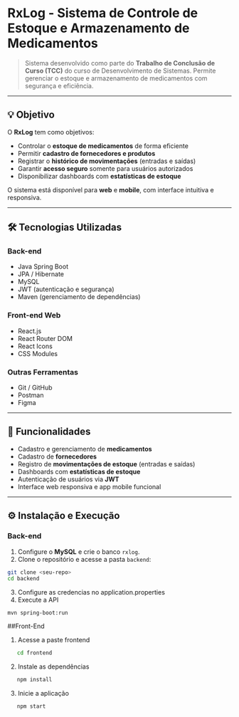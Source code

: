 # RxLog - Sistema de Controle de Estoque e Armazenamento de Medicamentos


> Sistema desenvolvido como parte do **Trabalho de Conclusão de Curso (TCC)** do curso de Desenvolvimento de Sistemas. Permite gerenciar o estoque e armazenamento de medicamentos com segurança e eficiência.

---

## 💡 Objetivo

O **RxLog** tem como objetivos:

- Controlar o **estoque de medicamentos** de forma eficiente  
- Permitir **cadastro de fornecedores e produtos**  
- Registrar o **histórico de movimentações** (entradas e saídas)  
- Garantir **acesso seguro** somente para usuários autorizados  
- Disponibilizar dashboards com **estatísticas de estoque**

O sistema está disponível para **web** e **mobile**, com interface intuitiva e responsiva.

---

## 🛠️ Tecnologias Utilizadas

### Back-end
- Java Spring Boot  
- JPA / Hibernate  
- MySQL  
- JWT (autenticação e segurança)  
- Maven (gerenciamento de dependências)  

### Front-end Web
- React.js  
- React Router DOM  
- React Icons  
- CSS Modules  

### Outras Ferramentas
- Git / GitHub  
- Postman  
- Figma  

---

## 🚀 Funcionalidades

- Cadastro e gerenciamento de **medicamentos**  
- Cadastro de **fornecedores**  
- Registro de **movimentações de estoque** (entradas e saídas)  
- Dashboards com **estatísticas de estoque**  
- Autenticação de usuários via **JWT**  
- Interface web responsiva e app mobile funcional

---

## ⚙️ Instalação e Execução

### Back-end
1. Configure o **MySQL** e crie o banco `rxlog`.  
2. Clone o repositório e acesse a pasta `backend`:

```bash
git clone <seu-repo>
cd backend
```

3. Configure as credencias no application.properties
4. Execute a API
```
mvn spring-boot:run
```

##Front-End
1. Acesse a paste frontend
```bash
   cd frontend
```

2. Instale as dependências
```bash
   npm install
```

3. Inicie a aplicação
```bash
   npm start
```
